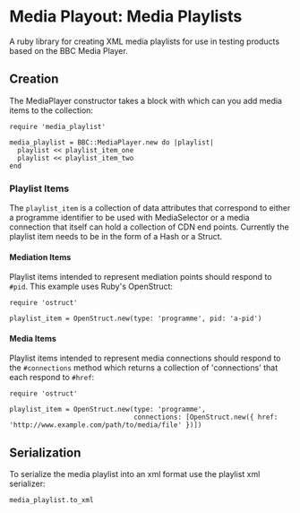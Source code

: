 # Media Playout: Media Playlists

A ruby library for creating XML media playlists for use in testing products based on the BBC Media Player.

## Creation

The MediaPlayer constructor takes a block with which can you add media items to the collection:

    require 'media_playlist'
    
    media_playlist = BBC::MediaPlayer.new do |playlist|
      playlist << playlist_item_one 
      playlist << playlist_item_two
    end

### Playlist Items    

The `playlist_item` is a collection of data attributes that correspond to either a programme identifier to be used with MediaSelector or a media connection that itself can hold a collection of CDN end points.
Currently the playlist item needs to be in the form of a Hash or a Struct.

#### Mediation Items

Playlist items intended to represent mediation points should respond to `#pid`. This example uses Ruby's OpenStruct:
    
    require 'ostruct'
    
    playlist_item = OpenStruct.new(type: 'programme', pid: 'a-pid')
    
#### Media Items

Playlist items intended to represent media connections should respond to the `#connections` method which returns a collection of 'connections' that each respond to `#href`:

    require 'ostruct'
    
    playlist_item = OpenStruct.new(type: 'programme', 
                                   connections: [OpenStruct.new({ href: 'http://www.example.com/path/to/media/file' })])
    
## Serialization


To serialize the media playlist into an xml format use the playlist xml serializer:

    media_playlist.to_xml